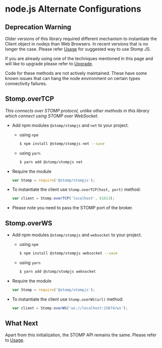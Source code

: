# node.js Alternate Configurations

## Deprecation Warning

Older versions of this library required different mechanism to instantiate
the Client object in nodejs than Web Browsers. In recent versions that is no 
longer the case. Please refer [Usage](Usage.md.html) for suggested way to use
Stomp JS.

If you are already using one of the techniques mentioned in this page and will
like to upgrade please refer to [Upgrade](Upgrade.md.html).

Code for these methods are not actively maintained. These have some known
issues that can hang the node environment on certain types connectivity failures.

## Stomp.overTCP

_This connects over STOMP protocol, unlike other methods in this library which
connect using STOMP over WebSocket._

* Add npm modules `@stomp/stompjs` and `net` to your project.
  * using `npm`
    ```bash
    $ npm install @stomp/stompjs net --save
    ```
  * using `yarn`
    ```bash
    $ yarn add @stomp/stompjs net
    ```

* Require the module

    ```javascript
    var Stomp = require('@stomp/stompjs');
    ```
* To instantiate the client use `Stomp.overTCP(host, port)` method:

    ```javascript
    var client = Stomp.overTCP('localhost', 61613);
    ```
* Please note you need to pass the STOMP port of the broker.

## Stomp.overWS

* Add npm modules `@stomp/stompjs` and `websocket` to your project.
  * using `npm`
    ```bash
    $ npm install @stomp/stompjs websocket --save
    ```
  * using `yarn`
    ```bash
    $ yarn add @stomp/stompjs websocket
    ```

* Require the module

    ```javascript
    var Stomp = require('@stomp/stompjs');
    ```
* To instantiate the client use `Stomp.overWS(url)` method:

    ```javascript
    var client = Stomp.overWS('ws://localhost:15674/ws');
    ```

## What Next

Apart from this initialization, the STOMP API remains the same. Please refer to
[Usage](Usage.md).
